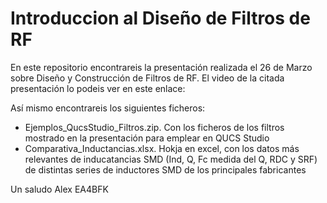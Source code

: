 # Introduccion al Diseño de Filtros de RF

En este repositorio encontrareis la presentación realizada el 26 de Marzo sobre Diseño y Construcción de Filtros de RF.
El video de la citada presentación lo podeis ver en este enlace:

Así mismo encontrareis los siguientes ficheros:
  - Ejemplos_QucsStudio_Filtros.zip. Con los ficheros de los filtros mostrado en la presentación para emplear en QUCS Studio
  - Comparativa_Inductancias.xlsx. Hokja en excel, con los datos más relevantes de inducatancias SMD (Ind, Q, Fc medida del Q, RDC y SRF) de distintas
    series de inductores SMD de los principales fabricantes


Un saludo
Alex
EA4BFK
